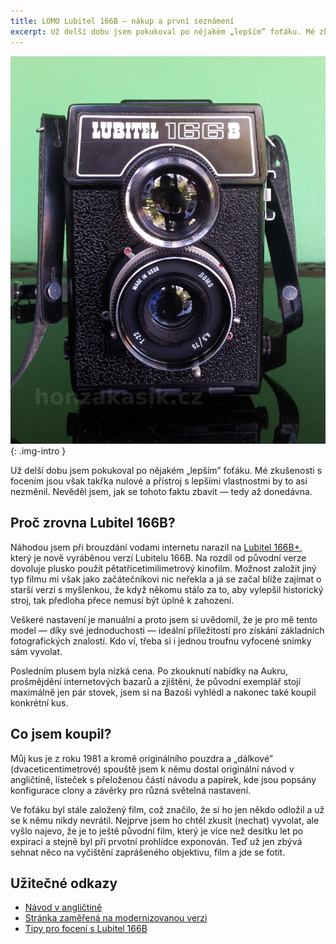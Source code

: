 ```yaml
---
title: LOMO Lubitel 166B — nákup a první seznámení
excerpt: Už delší dobu jsem pokukoval po nějakém „lepším” foťáku. Mé zkušenosti s focením jsou však takřka nulové a přístroj s lepšími vlastnostmi by to asi nezměnil. Nevěděl jsem, jak se tohoto faktu zbavit — tedy až donedávna.
---
```


![Obrázek foťáku](/assets/images/2015-08-29-moje-nova-hracka_intro.jpg){: .img-intro }

Už delší dobu jsem pokukoval po nějakém „lepším” foťáku. Mé zkušenosti s focením jsou však takřka nulové a přístroj s lepšími vlastnostmi by to asi nezměnil. Nevěděl jsem, jak se tohoto faktu zbavit — tedy až donedávna.

## Proč zrovna Lubitel 166B?

Náhodou jsem při brouzdání vodami internetu narazil na [Lubitel 166B+](http://klasicke-fotoaparaty.heureka.cz/lomography-lubitel-166-plus/), který je nově vyráběnou verzí Lubitelu 166B. Na rozdíl od původní verze dovoluje plusko použít pětatřicetimilimetrový kinofilm. Možnost založit jiný typ filmu mi však jako začátečníkovi nic neřekla a já se začal blíže zajímat o starší verzi s myšlenkou, že když někomu stálo za to, aby vylepšil historický stroj, tak předloha přece nemusí být úplně k zahození.

Veškeré nastavení je manuální a proto jsem si uvědomil, že je pro mě tento model — díky své jednoduchosti — ideální příležitostí pro získání základních fotografických znalostí. Kdo ví, třeba si i jednou troufnu vyfocené snímky sám vyvolat.

Posledním plusem byla nízká cena. Po zkouknutí nabídky na Aukru, prošmějdění internetových bazarů a zjištění, že původní exemplář stojí maximálně jen pár stovek, jsem si na Bazoši vyhlédl a nakonec také koupil konkrétní kus.

## Co jsem  koupil?

Můj kus je z roku 1981 a kromě originálního pouzdra a „dálkové” (dvaceticentimetrové) spouště jsem k němu dostal originální návod v angličtině, lísteček s přeloženou částí návodu a papírek, kde jsou popsány konfigurace clony a závěrky pro různá světelná nastavení.

Ve foťáku byl stále založený film, což značilo, že si ho jen někdo odložil a už se k němu nikdy nevrátil. Nejprve jsem ho chtěl zkusit (nechat) vyvolat, ale vyšlo najevo, že je to ještě původní film, který je více než desítku let po expiraci a stejně byl při prvotní prohlídce exponován. Teď už jen zbývá sehnat něco na vyčištění zaprášeného objektivu, film a jde se fotit.

## Užitečné odkazy
* [Návod v angličtině](http://www.butkus.org/chinon/russian/lubitel-166b/lubitel-166b.htm)
* [Stránka zaměřená na modernizovanou verzi](http://microsites.lomography.com/lubitel166+/)
* [Tipy pro focení s Lubitel 166B](http://lubitel-resource.tripod.com/resource.html)
